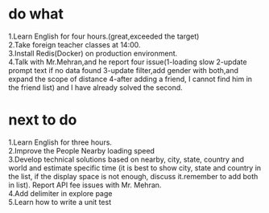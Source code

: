 # do what
1.Learn English for four hours.(great,exceeded the target)\
2.Take foreign teacher classes at 14:00.\
3.Install Redis(Docker) on production environment.\
4.Talk with Mr.Mehran,and he report four issue(1-loading slow 2-update prompt text if no data found 3-update filter,add gender with both,and expand the scope of distance 4-after adding a friend, I cannot find him in the friend list) and I have already solved the second.
# next to do
1.Learn English for three hours.\
2.Improve the People Nearby loading speed\
3.Develop technical solutions based on nearby, city, state, country and world and estimate specific time (it is best to show city, state and country in the list, if the display space is not enough, discuss it.remember to add both in list). Report API fee issues with Mr. Mehran.\
4.Add delimiter in explore page\
5.Learn how to write a unit test